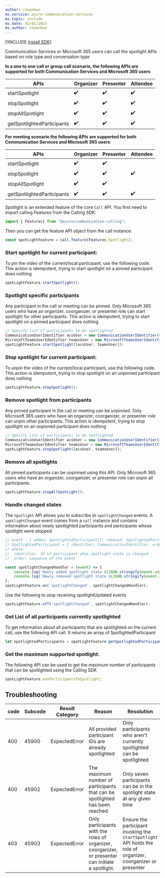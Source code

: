 ```yaml
---
author: cnwankwo
ms.service: azure-communication-services
ms.topic: include
ms.date: 03/01/2023
ms.author: cnwankwo
---
```

[!INCLUDE [Install SDK](../install-sdk/install-sdk-web.md)]

Communication Services or Microsoft 365 users can call the spotlight APIs based on role type and conversation type

**In a one to one call or group call scenario, the following APIs are supported for both Communication Services and Microsoft 365 users**

|APIs| Organizer | Presenter | Attendee |
|----------------------------------------------|--------|--------|--------|
| startSpotlight | ✔️ | ✔️  | ✔️ |
| stopSpotlight | ✔️ | ✔️ | ✔️ |
| stopAllSpotlight |  ✔️ | ✔️ | ✔️ |
| getSpotlightedParticipants |  ✔️ | ✔️ | ✔️ |

**For meeting scenario the following APIs are supported for both Communication Services and Microsoft 365 users**

|APIs| Organizer | Presenter | Attendee |
|----------------------------------------------|--------|--------|--------|
| startSpotlight | ✔️ | ✔️  |  |
| stopSpotlight | ✔️ | ✔️ | ✔️ |
| stopAllSpotlight |  ✔️ | ✔️ |  |
| getSpotlightedParticipants |  ✔️ | ✔️ | ✔️ |

Spotlight is an extended feature of the core `Call` API. You first need to import calling Features from the Calling SDK:

```js
import { Features} from "@azure/communication-calling";
```

Then you can get the feature API object from the call instance:

```js
const spotLightFeature = call.feature(Features.Spotlight);
```

### Start spotlight for current participant:
To pin the video of the current/local participant, use the following code. This action is idempotent, trying to start spotlight on a pinned participant does nothing
```js
spotLightFeature.startSpotlight();
```

### Spotlight specific participants
Any participant in the call or meeting can be pinned. Only Microsoft 365 users who have an organizer, coorganizer, or presenter role can start spotlight for other participants. This action is idempotent, trying to start spotlight on a pinned participant does nothing
```js
// Specify list of participants to be spotlighted
CommunicationUserIdentifier acsUser = new CommunicationUserIdentifier(<USER_ID>);
MicrosoftTeamsUserIdentifier teamsUser = new MicrosoftTeamsUserIdentifier(<USER_ID>)
spotLightFeature.startSpotlight([acsUser, teamsUser]);
```

### Stop spotlight for current participant:
To unpin the video of the current/local participant, use the following code. This action is idempotent, trying to stop spotlight on an unpinned participant does nothing
```js
spotLightFeature.stopSpotlight();
```



### Remove spotlight from participants
Any pinned participant in the call or meeting can be unpinned. Only Microsoft 365 users who have an organizer, coorganizer, or presenter role can unpin other participants. This action is idempotent, trying to stop spotlight on an unpinned participant does nothing 
```js
// Specify list of participants to be spotlighted
CommunicationUserIdentifier acsUser = new CommunicationUserIdentifier(<USER_ID>);
MicrosoftTeamsUserIdentifier teamsUser = new MicrosoftTeamsUserIdentifier(<USER_ID>)
spotLightFeature.stopSpotlight([acsUser, teamsUser]);
```

### Remove all spotlights
All pinned participants can be unpinned using this API. Only Microsoft 365 users who have an organizer, coorganizer, or presenter role can unpin all participants.
```js
spotLightFeature.stopAllSpotLight();
```



### Handle changed states
The `Spotlight` API allows you to subscribe to `spotlightChanged` events. A `spotlightChanged` event comes from a `call` instance and contains information about newly spotlighted participants and participants whose spotlight were stopped
```js
// event : { added: SpotlightedParticipant[]; removed: SpotlightedParticipant[] }
// SpotlightedParticipant = { identifier: CommunicationIdentifier, order?: number }
// where: 
//  identifier: ID of participant whos spotlight state is changed
//  order: sequence of the event

const spotlightChangedHandler = (event) => {
    console.log(`Newly added spotlight state ${JSON.stringify(event.added)}`);
    console.log(`Newly removed spotlight state ${JSON.stringify(event.removed)}`);
};
spotLightFeature.on('spotlightChanged', spotlightChangedHandler);
```

Use the following to stop receiving spotlightUpdated events
```js
spotLightFeature.off('spotlightChanged', spotlightChangedHandler);
```
### Get List of all participants currently spotlighted
To get information about all participants that are spotlighted on the current call, use the following API call. It returns an array of SpotlightedParticipant
```js
let spotlightedParticipants = spotLightFeature.getSpotlightedParticipants();
```
### Get the maximum supported spotlight:
The following API can be used to get the maximum number of participants that can be spotlighted using the Calling SDK
```js
spotLightFeature.maxParticipantsToSpotlight;
```

## Troubleshooting
|code| Subcode | Result Category | Reason | Resolution |
|----------------------------------------------|--------|--------|---------|----------|
|400	| 45900 | ExpectedError  | All provided participant IDs are already spotlighted  | Only participants who aren't currently spotlighted can be spotlighted |
|400 | 45902	| ExpectedError | The maximum number of participants that can be spotlighted has been reached | Only seven participants can be in the spotlight state at any given time |
|403 | 45903	| ExpectedError | Only participants with the roles of organizer, coorganizer, or presenter can initiate a spotlight. | Ensure the participant invoking the `startSpotlight` API holds the role of organizer, coorganizer or presenter |
